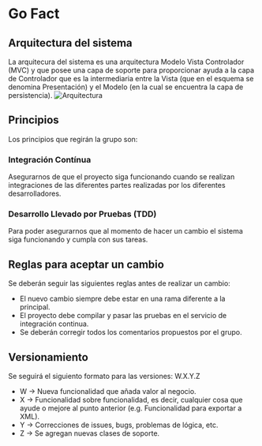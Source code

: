 # Go Fact
## Arquitectura del sistema
La arquitecura del sistema es una arquitectura Modelo Vista Controlador (MVC)
y que posee una capa de soporte para proporcionar ayuda a la capa de Controlador
que es la intermediaria entre la Vista (que en el esquema se denomina Presentación)
y el Modelo (en la cual se encuentra la capa de persistencia).
![Arquitectura](arquictura.png)

## Principios
Los principios que regirán la grupo son:

### Integración Contínua
Asegurarnos de que el proyecto siga funcionando cuando se realizan
integraciones de las diferentes partes realizadas por los diferentes desarrolladores.

### Desarrollo Llevado por Pruebas (TDD)
Para poder asegurarnos que al momento de hacer un cambio el sistema
siga funcionando y cumpla con sus tareas.

## Reglas para aceptar un cambio
Se deberán seguir las siguientes reglas antes de realizar un cambio:
- El nuevo cambio siempre debe estar en una rama diferente a la principal.
- El proyecto debe compilar y pasar las pruebas en el servicio de integración continua.
- Se deberán corregir todos los comentarios propuestos por el grupo.

## Versionamiento
Se seguirá el siguiento formato para las versiones:
W.X.Y.Z

- W -> Nueva funcionalidad que añada valor al negocio.
- X -> Funcionalidad sobre funcionalidad, es decir, cualquier cosa que ayude o mejore al punto anterior (e.g. Funcionalidad para exportar a XML).
- Y -> Correcciones de issues, bugs, problemas de lógica, etc.
- Z -> Se agregan nuevas clases de soporte.
